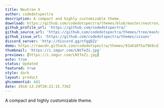 ```yaml
---
title: Neutron X
author: codedotspectra
description: A compact and highly customizable theme.
download: https://github.com/codedotspectra/themes/blob/master/neutron/neutronX.theme.css
github_profile_url: 'https://github.com/codedotspectra/'
github_source_url: 'https://github.com/codedotspectra/themes/tree/master/neutron'
github_issue_url: 'https://github.com/codedotspectra/themes/issues'
discord_server: 'http://discord.gg/nfggDZz'
demo: https://rawcdn.githack.com/codedotspectra/themes/93a610f5a7969cd33c286a68816ab428f2e2b1a3/neutron/neutronX.theme.css
thumbnail: 'https://i.imgur.com/LNtTeZi.jpg'
previews: [https://i.imgur.com/LNtTeZi.jpg]
auto: true
status: Updated
featured: true
style: dark
layout: product
ghcommentid: 441
date: 2018-12-29T20:21:15.736Z
---
```

A compact and highly customizable theme.